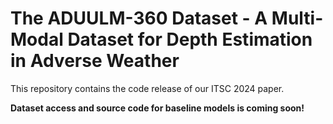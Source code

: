 # The ADUULM-360 Dataset - A Multi-Modal Dataset for Depth Estimation in Adverse Weather

This repository contains the code release of our ITSC 2024 paper.

**Dataset access and source code for baseline models is coming soon!**
